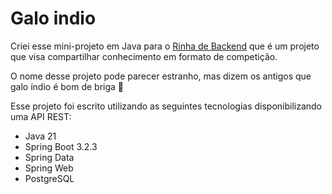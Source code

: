 # Galo indio

Criei esse mini-projeto em Java para o [Rinha de Backend](https://github.com/zanfranceschi/rinha-de-backend-2024-q1) 
que é um projeto que visa compartilhar conhecimento em formato de competição.

O nome desse projeto pode parecer estranho, mas dizem os antigos que galo índio é bom de briga 🐓

Esse projeto foi escrito utilizando as seguintes tecnologias disponibilizando uma API REST:

- Java 21
- Spring Boot 3.2.3
- Spring Data
- Spring Web
- PostgreSQL
